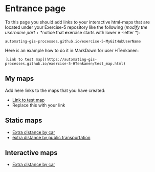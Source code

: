 # Entrance page

To this page you should add links to your interactive html-maps that are located under your Exercise-5 repository like the following (*modify the username part* + *notice that **e**xercise starts with lower e -letter *):

 `automating-gis-processes.github.io/exercise-5-MyGitHubUserName`

Here is an example how to do it in MarkDown for user HTenkanen:

```
[Link to test map](https://automating-gis-processes.github.io/exercise-5-HTenkanen/test_map.html)
```

## My maps

Add here links to the maps that you have created:

 - [Link to test map](https://automating-gis-processes.github.io/exercise-5-HTenkanen/test_map.html)
 - Replace this with your link

## Static maps

 - [Extra distance by car](https://github.com/AutoGIS-2017/exercise-5-JSLouhio/blob/master/docs/p1carExtraDistance.png)
 - [extra distance by public transportation](https://github.com/AutoGIS-2017/exercise-5-JSLouhio/blob/master/docs/p1carExtraDistance.png)
 
 ## Interactive maps
 
 - [Extra distance by car](https://github.com/AutoGIS-2017/exercise-5-JSLouhio/blob/master/docs/carDistances.html)
 
